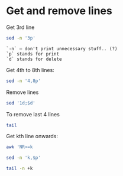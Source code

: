 # Get and remove lines

Get 3rd line

```sh
sed -n '3p'
```

```admonish tip title="sed"
`-n` — don't print unnecessary stuff.. (?)
`p` stands for print
`d` stands for delete
```

Get 4th to 8th lines:

```sh
sed -n '4,8p'
```

Remove lines

```sh
sed '1d;$d'
```

To remove last 4 lines

```sh
tail 
```

Get kth line onwards:

```sh
awk 'NR>=k
```

```sh
sed -n 'k,$p'
```

```sh
tail -n +k
```

